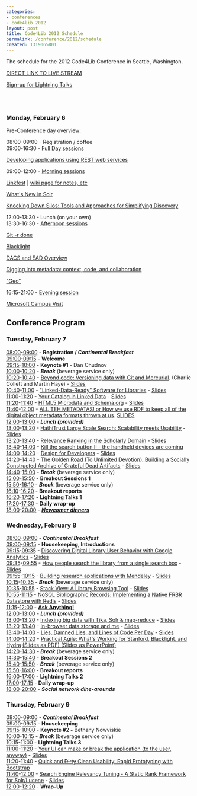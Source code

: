 ```yaml
---
categories:
- conferences
- code4lib 2012
layout: post
title: Code4Lib 2012 Schedule
permalink: /conference/2012/schedule
created: 1319065801
---
```

<p>The schedule for the 2012 Code4Lib Conference in Seattle, Washington.</p>

<p><a href="http://www.livestream.com/code4lib">DIRECT LINK TO LIVE STREAM</a></p><p><a href="http://wiki.code4lib.org/index.php/2012_Lightning_Talks_Signup">Sign-up for Lightning Talks</a></p>
<br />
<br/>

<p id="preconf">
<h3><span class="date">Monday, February 6</span></h3></p>


<dl class="day">
  <p><span class="date">Pre-Conference day overview:</span></p>
  <dt class="vevent" id="hcal01">08:00-09:00 - <span class="summary">Registration / coffee</span></dt>

  <dt class="vevent" id="hcal06">09:00-16:30 - <span class="summary"><a href="http://wiki.code4lib.org/index.php/2012_preconference_proposals#Full_Day">Full Day sessions</a></span></dt>

<a href="http://wiki.code4lib.org/index.php/2012_preconference_proposals#Developing_applications_using_REST_web_services">Developing applications using REST web services</a>

  <dt class="vevent" id="hcal02">09:00-12:00 - <span class="summary"><a href="http://wiki.code4lib.org/index.php/2012_preconference_proposals#Half_Day_Morning">Morning sessions</a></span></dt>

<a href="http://wiki.code4lib.org/index.php/2012_preconference_proposals#Linkfest">Linkfest</a> | <a href="http://wiki.code4lib.org/index.php/2012_Linkfest_Preconference">wiki page for notes, etc</a>

<a href="http://wiki.code4lib.org/index.php/2012_preconference_proposals#What.27s_New_in_Solr">What's New in Solr</a>

<a href="http://wiki.code4lib.org/index.php/2012_preconference_proposals#Knocking_Down_Silos:_Tools_and_Approaches_for_Simplifying_Discovery">Knocking Down Silos: Tools and Approaches for Simplifying Discovery</a>

  <dt class="vevent" id="hcal03">12:00-13:30 - <span class="summary">Lunch (on your own)</span></dt>
  <dt class="vevent" id="hcal04">13:30-16:30 - <span class="summary"><a href="http://wiki.code4lib.org/index.php/2012_preconference_proposals#Half_Day_Afternoon">Afternoon sessions</a></span></dt>

<a href="http://wiki.code4lib.org/index.php/2012_preconference_proposals#Git_-r_done">Git -r done</a>

<a href="http://wiki.code4lib.org/index.php/2012_preconference_proposals#Blacklight">Blacklight</a>

<a href="http://wiki.code4lib.org/index.php/2012_preconference_proposals#DACS_and_EAD_Overview">DACS and EAD Overview</a>

<a href="http://wiki.code4lib.org/index.php/2012_preconference_proposals#Digging_into_metadata:_context.2C_code.2C_and_collaboration">Digging into metadata: context, code, and collaboration</a>

<a href="http://wiki.code4lib.org/index.php/2012_preconference_proposals#.22Geo.22">"Geo"</a>

<dt class="vevent" id="hcal05">16:15-21:00 - <span class="summary"><a href="http://wiki.code4lib.org/index.php/2012_preconference_proposals#Half-day_Evening">Evening session</a></span></dt>

<a href="http://wiki.code4lib.org/index.php/2012_preconference_proposals#Microsoft_Campus_Visit">Microsoft Campus Visit</a>

</dl>
<h2 id="conf"><strong>Conference Program</strong></h2>
<h3><span class="date">Tuesday, February 7</span></h3>
<dl class="day">
  <dt class="vevent" id="hcal05"><abbr class="dtstart" title="2012-02-07T08:00:00-08:00">08:00</abbr>-<abbr class="dtend" title="2012-02-07T09:00:00-08:00">09:00</abbr> - <span class="summary"><strong>Registration / <em>Continental Breakfast</em></strong></span></dt>
  <dt class="vevent" id="hcal06"><abbr class="dtstart" title="2012-02-07T09:00:00-08:00">09:00</abbr>-<abbr class="dtend" title="2012-02-07T09:15:00-08:00">09:15</abbr> - <span class="summary"><strong>Welcome</strong></span></dt>
  <dt class="vevent" id="hcal07"><abbr class="dtstart" title="2012-02-07T09:15:00-08:00">09:15</abbr>-<abbr class="dtend" title="2012-02-07T10:00:00-08:00">10:00</abbr> - <span class="summary"><strong>Keynote #1</strong> - Dan Chudnov</span></dt>
  <dt class="vevent" id="hcal08"><abbr class="dtstart" title="2012-02-07T10:00:00-08:00">10:00</abbr>-<abbr class="dtend" title="2012-02-07T10:20:00-08:00">10:20</abbr> - <span class="summary"><strong><em>Break</em></strong> (beverage service only)</span></dt>
  <dt class="vevent" id="hcal09"><abbr class="dtstart" title="2012-02-07T10:20:00-08:00">10:20</abbr>-<abbr class="dtend" title="2012-02-07T10:40:00-08:00">10:40</abbr> - <span class="summary"><a href="/conference/2012/collett">Beyond code: Versioning data with Git and Mercurial</a>.</span> (Charlie Collett and Martin Haye) - <a href="http://code4lib.org/files/git-merc4.ppt">Slides</a></dt>
  <dt class="vevent" id="hcal10"><abbr class="dtstart" title="2012-02-07T10:40:00-08:00">10:40</abbr>-<abbr class="dtend" title="2012-02-07T11:00:00-08:00">11:00</abbr> - <span class="summary"><a href="/conference/2012/bowen">"Linked-Data-Ready" Software for Libraries</a> - <a href="http://code4lib.org/files/bowencode4lib2012Feb7.pptx">Slides</a></span></dt>
  <dt class="vevent" id="hcal11"><abbr class="dtstart" title="2012-02-07T11:00:00-08:00">11:00</abbr>-<abbr class="dtend" title="2012-02-07T11:20:00-08:00">11:20</abbr> - <span class="summary"><a href="/conference/2012/johnson">Your Catalog in Linked Data</a> - <a href="http://achelo.us/talks/marc2rdf/">Slides</a></span></dt>
  <dt class="vevent" id="hcal12"><abbr class="dtstart" title="2012-02-07T11:20:00-08:00">11:20</abbr>-<abbr class="dtend" title="2012-02-07T11:40:00-08:00">11:40</abbr> - <span class="summary"><a href="/conference/2012/ronallo">HTML5 Microdata and Schema.org</a> - <a href="http://jronallo.github.com/blog/code4lib-presentation-on-html5-microdata-and-schema-dot-org-slides/">Slides</a></span></dt>
  <dt class="vevent" id="hcal13"><abbr class="dtstart" title="2012-02-07T11:40:00-08:00">11:40</abbr>-<abbr class="dtend" title="2012-02-07T12:00:00-08:00">12:00</abbr> - <span class="summary"><a href="/conference/2012/fleming">ALL TEH METADATAS! or How we use RDF to keep all of the digital object metadata formats thrown at us</a>.  <a href="http://dl.dropbox.com/u/6923768/Work/ALL%20TEH%20METADATAS%20v11.pptx">SLIDES</a></span></dt>
  <dt class="vevent" id="hcal14"><abbr class="dtstart" title="2012-02-07T12:00:00-08:00">12:00</abbr>-<abbr class="dtend" title="2012-02-07T13:00:00-08:00">13:00</abbr> - <span class="summary"><strong><em>Lunch (provided)</em></strong></span></dt>
  <dt class="vevent" id="hcal15"><abbr class="dtstart" title="2012-02-07T13:00:00-08:00">13:00</abbr>-<abbr class="dtend" title="2012-02-07T13:20:00-08:00">13:20</abbr> - <span class="summary"><a href="/conference/2012/burton-west">HathiTrust Large Scale Search: Scalability meets Usability</a> - <a href="http://www.hathitrust.org/documents/HathiTrust-Code4Lib-201202.pptx">Slides</a></span></dt>
  <dt class="vevent" id="hcal16"><abbr class="dtstart" title="2012-02-07T13:20:00-08:00">13:20</abbr>-<abbr class="dtend" title="2012-02-07T13:40:00-08:00">13:40</abbr> - <span class="summary"><a href="/conference/2012/sadeh">Relevance  Ranking in the Scholarly Domain</a> - <a href="http://code4lib.org/files/relevance ranking Code4Lib f.pptx">Slides</a></span></dt>
  <dt class="vevent" id="hcal17"><abbr class="dtstart" title="2012-02-07T13:40:00-08:00">13:40</abbr>-<abbr class="dtend" title="2012-02-07T14:00:00-08:00">14:00</abbr> - <span class="summary"><a href="/conference/2012/thogersen">Kill  the search button II - the handheld devices are coming</a></span></dt>
  <dt class="vevent" id="hcal18"><abbr class="dtstart" title="2012-02-07T14:00:00-08:00">14:00</abbr>-<abbr class="dtend" title="2012-02-07T14:20:00-08:00">14:20</abbr> - <span class="summary"><a href="/conference/2012/kurt">Design for Developers</a> - <a href="http://code4lib.org/files/design4devs.pptx">Slides</a></span></dt>
  <dt class="vevent" id="hcal19"><abbr class="dtstart" title="2012-02-07T14:20:00-08:00">14:20</abbr>-<abbr class="dtend" title="2012-02-07T14:40:00-08:00">14:40</abbr> - <span class="summary"><a href="/conference/2012/chandler">The Golden Road (To Unlimited Devotion): Building a Socially Constructed Archive of Grateful Dead Artifacts</a> - <a href="http://prezi.com/u1s_jnrj9s6r/code4lib-2010-the-golden-road/">Slides</a></span></dt>
  <dt class="vevent" id="hcal20"><abbr class="dtstart" title="2012-02-07T14:40:00-08:00">14:40</abbr>-<abbr class="dtend" title="2012-02-07T15:00:00-08:00">15:00</abbr> - <span class="summary"><strong><em>Break</em></strong> (beverage service only)</span></dt>
  <dt class="vevent" id="hcal21"><abbr class="dtstart" title="2012-02-07T15:00:00-08:00">15:00</abbr>-<abbr class="dtend" title="2012-02-07T15:50:00-08:00">15:50</abbr> - <span class="summary"><strong>Breakout Sessions 1</strong></span></dt>
    <dt class="vevent" id="hcal210"><abbr class="dtstart" title="2012-02-07T15:50:00-08:00">15:50</abbr>-<abbr class="dtend" title="2012-02-07T16:10:00-08:00">16:10</abbr> - <span class="summary"><strong><em>Break</em></strong> (beverage service only)</span></dt>
  <dt class="vevent" id="hcal22"><abbr class="dtstart" title="2012-02-07T16:10:00-08:00">16:10</abbr>-<abbr class="dtend" title="2012-02-07T16:20:00-08:00">16:20</abbr> - <span class="summary"><strong>Breakout reports</strong></span></dt>
  <dt class="vevent" id="hcal23"><abbr title="2012-02-07T16:20:00-08:00" class="dtstart">16:20</abbr>-<abbr class="dtend" title="2012-02-07T17:20:00-08:00">17:20</abbr> - <span class="summary"><strong>Lightning Talks 1</strong></span></dt>

  <dt class="vevent" id="hcal230"><abbr title="2012-02-07T17:20:00-08:00" class="dtstart">17:20</abbr>-<abbr class="dtend" title="2012-02-07T17:30:00-08:00">17:30</abbr> - <span class="summary"><strong>Daily wrap-up</strong></span></dt>
  <dt class="vevent" id="hcal24"><abbr title="2012-02-07T18:00:00-08:00" class="dtstart">18:00</abbr>-<abbr class="dtend" title="2012-02-07T20:00:00-08:00">20:00</abbr> - <span class="summary"><strong><em><a href="http://wiki.code4lib.org/index.php/2012_c4l2012_social_activities#Newcomer_dinner_Tuesday">Newcomer dinners</a></em></strong></span></dt>
</dl>
<h3><span class="date">Wednesday, February 8</span></h3>
<dl class="day">
  <dt class="vevent" id="hcal25"><abbr class="dtstart" title="2012-02-08T08:00:00-08:00">08:00</abbr>-<abbr class="dtend" title="2012-02-08T09:00:00-08:00">09:00</abbr> - <span class="summary"><strong><em>Continental Breakfast</em></strong></span></dt>
  <dt class="vevent" id="hcal26"><abbr class="dtstart" title="2010-02-23T09:00:00-08:00">09:00</abbr>-<abbr class="dtend" title="2010-02-23T09:15:00-08:00">09:15</abbr> - <span class="summary"><strong>Housekeeping, Introductions</strong></span></dt>
  <dt class="vevent" id="hcal27"><abbr class="dtstart" title="2012-02-08T09:15:00-08:00">09:15</abbr>-<abbr class="dtend" title="2012-02-08T09:35:00-08:00">09:35</abbr> - <span class="summary"><a href="/conference/2012/hess">Discovering Digital Library User Behavior with Google Analytics</a> - <a href="http://code4lib.org/files/GoogleAnalyticscode4libpres.pptx">Slides</a></span></dt>
  <dt class="vevent" id="hcal28"><abbr class="dtstart" title="2012-02-08T09:35:00-08:00">09:35</abbr>-<abbr class="dtend" title="2012-02-08T09:55:00-08:00">09:55</abbr> - <span class="summary"><a href="/conference/2012/lown">How people search the library from a single search box</a> - <a href="http://code4lib.org/files/LownCode4Lib2012.pptx">Slides</a></span></dt>
  <dt class="vevent" id="hcal29"><abbr class="dtstart" title="2012-02-08T09:55:00-08:00">09:55</abbr>-<abbr class="dtend" title="2012-02-08T10:15:00-08:00">10:15</abbr> - <span class="summary"><a href="/conference/2012/gunn">Building research applications with Mendeley</a> - <a href="http://code4lib.org/files/Code4Lib2012WilliamGunn.pptx">Slides</a></span></dt>
  <dt class="vevent" id="hcal30"><abbr class="dtstart" title="2012-02-08T10:15:00-08:00">10:15</abbr>-<abbr class="dtend" title="2012-02-08T10:35:00-08:00">10:35</abbr> - <span class="summary"><strong><em>Break</em></strong> (beverage service only)</span></dt>
  <dt class="vevent" id="hcal31"><abbr class="dtstart" title="2012-02-08T10:35:00-08:00">10:35</abbr>-<abbr class="dtend" title="2012-02-08T10:55:00-08:00">10:55</abbr> - <span class="summary"><a href="/conference/2012/cain">Stack View: A Library Browsing Tool</a> - <a href="http://librarylab.law.harvard.edu/projects/stackview/code4lib/">Slides</a></span></dt>
  <dt class="vevent" id="hcal32"><abbr class="dtstart" title="2012-02-08T10:55:00-08:00">10:55</abbr>-<abbr class="dtend" title="2012-02-08T11:15:00-08:00">11:15</abbr> - <span class="summary"><a href="/conference/2012/nelson">NoSQL Bibliographic Records: Implementing a Native FRBR Datastore with Redis</a> - <a href="http://discovery.coloradocollege.edu/code4lib/">Slides</a></span></dt>
  <dt class="vevent" id="hcal33"><abbr class="dtstart" title="2012-02-08T11:15:00-08:00">11:15</abbr>-<abbr class="dtend" title="2012-02-08T12:00:00-08:00">12:00</abbr> - <span class="summary"><strong><a href="http://code4lib.org/node/450">Ask Anything!</a></strong></span></dt>
  <dt class="vevent" id="hcal34"><abbr class="dtstart" title="2012-02-08T12:00:00-08:00">12:00</abbr>-<abbr class="dtend" title="2012-02-08T13:00:00-08:00">13:00</abbr> - <span class="summary"><strong><em>Lunch (provided)</em></strong></span></dt>
  <dt class="vevent" id="hcal35"><abbr class="dtstart" title="2012-02-08T13:00:00-08:00">13:00</abbr>-<abbr class="dtend" title="2012-02-08T13:20:00-08:00">13:20</abbr> - <span class="summary"><a href="/conference/2012/fisher">Indexing big data with Tika, Solr & map-reduce</a> - <a href="http://code4lib.org/files/c4l-2012-indexing-bigdata.pdf">Slides</a></span></dt>
  <dt class="vevent" id="hcal36"><abbr class="dtstart" title="2012-02-08T13:20:00-08:00">13:20</abbr>-<abbr class="dtend" title="2012-02-08T13:40:00-08:00">13:40</abbr> - <span class="summary"><a href="/conference/2012/casden">In-browser data storage and me</a> - <a href="http://code4lib.org/files/Casden-Code4Lib-2012-presentation-slides.pptx">Slides</a></span></dt>
  <dt class="vevent" id="hcal37"><abbr class="dtstart" title="2012-02-08T13:40:00-08:00">13:40</abbr>-<abbr class="dtend" title="2012-02-08T14:00:00-08:00">14:00</abbr> - <span class="summary"><a href="/conference/2012/stuart">Lies, Damned Lies, and Lines of Code Per Day</a> - <a href="http://tastyhat.com/code4lib/lies_damned_lies_with_notes.pdf">Slides</a></span></dt>
  <dt class="vevent" id="hcal38"><abbr class="dtstart" title="2012-02-08T14:00:00-08:00">14:00</abbr>-<abbr class="dtend" title="2012-02-08T14:20:00-08:00">14:20</abbr> - <span class="summary"><a href="/conference/2012/dushay">Practical Agile: What's Working for Stanford, Blacklight, and Hydra</a> <a href="http://www.stanford.edu/~ndushay/code4lib2012/practical agile c4l 2012.pdf"> (Slides as PDF) </a><a href="http://www.stanford.edu/~ndushay/code4lib2012/practical agile c4l 2012.pptx"> (Slides as PowerPoint) </a></span></dt>
  <dt class="vevent" id="hcal39"><abbr class="dtstart" title="2012-02-08T14:20:00-08:00">14:20</abbr>-<abbr class="dtend" title="2012-02-08T14:30:00-08:00">14:30</abbr> -<span class="summary"><em><strong> Break</strong></em> (beverage service only) </span></dt>
  <dt class="vevent" id="hcal40"><abbr class="dtstart" title="2012-02-08T14:30:00-08:00">14:30</abbr>-<abbr class="dtend" title="2012-02-08T15:40:00-08:00">15:40</abbr> - <span class="summary"><strong>Breakout Sessions 2</strong></span></dt>
   <dt class="vevent" id="hcal401"><abbr class="dtstart" title="2012-02-08T15:40:00-08:00">15:40</abbr>-<abbr class="dtend" title="2012-02-08T15:50:00-08:00">15:50</abbr> - <span class="summary"><strong><em>Break</em></strong> (beverage service only)</span></dt>
    <dt class="vevent" id="hcal402"><abbr class="dtstart" title="2012-02-08T15:50:00-08:00">15:50</abbr>-<abbr class="dtend" title="2012-02-08T16:00:00-08:00">16:00</abbr> - <span class="summary"><strong>Breakout reports</strong></span></dt>
  <dt class="vevent" id="hcal41"><abbr class="dtstart" title="2012-02-08T16:00:00-08:00">16:00</abbr>-<abbr class="dtend" title="2012-02-08T17:00:00-08:00">17:00</abbr> - <span class="summary"><strong>Lightning Talks 2</strong></span></dt>
  <dt class="vevent" id="hcal42"><abbr title="2010-02-23T17:00:00-08:00" class="dtstart">17:00</abbr>-<abbr class="dtend" title="2012-02-08T17:15:00-08:00">17:15</abbr> - <span class="summary"><strong>Daily wrap-up</strong></span></dt>
  <dt class="vevent" id="hcal43"><abbr title="2010-02-23T18:00:00-08:00" class="dtstart">18:00</abbr>-<abbr class="dtend" title="2012-02-08T20:00:00-08:00">20:00</abbr> - <span class="summary"><strong><em>Social network dine-arounds</em></strong></span></dt>
</dl>
<h3><span class="date">Thursday, February 9</span></h3>
<dl class="day">
  <dt class="vevent" id="hcal44"><abbr class="dtstart" title="2012-02-09T08:00:00-08:00">08:00</abbr>-<abbr class="dtend" title="2012-02-09T09:00:00-08:00">09:00</abbr> - <span class="summary"><strong><em>Continental Breakfast</em></strong></span></dt>
  <dt class="vevent" id="hcal45"><abbr class="dtstart" title="2010-02-23T09:00:00-08:00">09:00</abbr>-<abbr class="dtend" title="2010-02-23T09:15:00-08:00">09:15</abbr> - <span class="summary"><strong>Housekeeping</strong></span></dt>
  <dt class="vevent" id="hcal46"><abbr class="dtstart" title="2012-02-09T09:15:00-08:00">09:15</abbr>-<abbr class="dtend" title="2012-02-09T10:00:00-08:00">10:00</abbr> - <strong>Keynote #2 -</strong> Bethany Nowviskie</dt>
  <dt class="vevent" id="hcal47"><abbr class="dtstart" title="2012-02-09T10:00:00-08:00">10:00</abbr>-<abbr class="dtend" title="2012-02-09T10:15:00-08:00">10:15</abbr> - <span class="summary"><strong><em>Break</em></strong> (beverage service only)</span></dt>
  <dt class="vevent" id="hcal48"><abbr class="dtstart" title="2012-02-09T10:15:00-08:00">10:15</abbr>-<abbr class="dtend" title="2012-02-09T11:00:00-08:00">11:00</abbr> - <span class="summary"><strong>Lightning Talks 3</strong></span></dt>
  <dt class="vevent" id="hcal49"><abbr class="dtstart" title="2012-02-09T11:00:00-08:00">11:00</abbr>-<abbr class="dtend" title="2012-02-09T11:20:00-08:00">11:20</abbr> - <span class="summary"><a href="/conference/2012/schaaf">Your UI can make or break the application (to the user, anyway)</a> - <a href="http://code4lib.org/files/RobinSchaaf.pptx">Slides</a></span></dt>
  <dt class="vevent" id="hcal50"><abbr class="dtstart" title="2012-02-09T11:20:00-08:00">11:20</abbr>-<abbr class="dtend" title="2012-02-09T11:40:00-08:00">11:40</abbr> - <span class="summary"><a href="/conference/2012/ellis">Quick and <del>Dirty</del> Clean Usability: Rapid Prototyping with Bootstrap</a></span></dt>
  <dt class="vevent" id="hcal51"><abbr class="dtstart" title="2012-02-09T11:40:00-08:00">11:40</abbr>-<abbr class="dtend" title="2012-02-09T12:00:00-08:00">12:00</abbr> - <span class="summary"><a href="/conference/2012/schultz">Search  Engine Relevancy Tuning - A Static Rank Framework for Solr/Lucene</a> - <a href="http://code4lib.org/files/code4libSchultz.pptx">Slides</a></span></dt>
  <dt class="vevent" id="hcal53"><abbr class="dtstart" title="2012-02-09T12:20:00-08:00">12:00</abbr>-<abbr class="dtend" title="2012-02-09T12:30:00-08:00">12:20</abbr> - <span class="summary"><strong>Wrap-Up</strong></span></dt>
</dl>
<!--break-->
